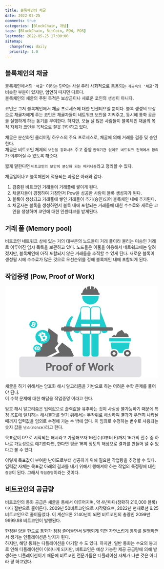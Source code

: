 ```yaml
---
title: 블록체인의 채굴
date: 2022-05-25
comments: true
categories: [BlockChain, 개념]
tags: [BlockChain, BitCoin, POW, POS]
lastmode: 2022-05-25 17:00:00
sitemap:
  changefreq: daily
  priority: 1.0
---
```


## 블록체인의 채굴

블록체인에서의 `'채굴'` 이라는 단어는 사실 우리 사회적으로 통용되는 `귀금속의 '채굴'`과 비슷한 부분이 있지만, 엄연히 따지면 다르다.  
블록체인의 채굴의 주된 목적은 보상금이나 새로운 코인의 생성이 아니다.

코인은 그저 블록체인에서 채굴 프로세스에 대한 인센티브일 뿐이다. 블록 생성의 보상으로 채굴자에게 주는 코인은 채굴자들이 네트워크 보안을 지켜주고, 동시에 통화 공급을 실행하게 하는 동기를 부여한다. 하지만, 오늘 날 많은 사람들이 블록체인 채굴의 목적 자체가 코인을 목적으로 잘못 판단하고 있다.

채굴은 분산화된 클리어링 하우스의 주요 프로세스로, 채굴에 의해 거래를 검증 및 승인한다.  
채굴은 비트코인 체제의 `보안을 강화시켜` 주고 중앙 `권력기관 없이도 네트워크 전역에서 합의`가 이루어질 수 있도록 해준다.

짧게 말한다면 `비트코인의 보안이 분산화 되는 매커니즘`라고 정리할 수 있다.

채굴일어나고 블록체인에 적용되는 과정은 아래와 같다.

1. 검증된 비트코인 거래들이 거래풀에 쌓이게 된다.
2. 채굴자들이 경쟁하여 가장먼저 Pow을 성공한 사람이 블록 생성자가 된다.
3. 블록이 생성되고 거래풀에 쌓인 거래들이 추가(승인)되어 블록체인 내에 추가된다.
4. 채굴자는 블록을 생성하면서 블록 내에 포함되는 거래들에 대한 수수료와 새로운 코인을 생성하며 코인에 대한 인센티브를 받게된다.

## 거래 풀 (Memory pool)

비트코인 네트워크 상에 있는 거의 대부분의 노드들이 거래 풀이라 불리는 미승인 거래로 이루어진 임시 목록을 보관하고 있다.
노드들은 이풀을 이용해서 네트워크에는 알려졌지만, 블록체인에 아직 포함되지 않은 거래들을 추적할 수 있게 된다.
새로운 블록이 생성될 시에 수수료가 많은 것으로 우선순위를 정해 블록체인 내에 포함되게 된다.

## 작업증명 (Pow, Proof of Work)

<img src="/assets/img/post/pow.jpg" width="500" height="300">

채굴을 하기 위해서는 암호화 해시 알고리즘을 기반으로 하는 어려운 수학 문제를 풀어야 된다.  
이 수학 문제에 대한 해답을 작업증명 이라고 한다.

암호 해시 알고리즘은 입력값으로 출력값을 유추하는 것이 사실상 불가능하기 때문에 특정 목표에 일치하는 해시결과를 얻기 위해서는 무작위로 해싱하여 결과가 우연히 나타날 때까지 입력값을 임의로 수정해 가는 수 밖에 없다.
이 임의로 수정하는 변수로 사용되는 숫자 값을 `난스(nonce)`라고 한다.

목표값이 0으로 시작되는 해시라고 가정해보자 16진수(0부터 F)까지 16개의 진수 중 하나로 가능성으로 얘기한다면, 한다면 평균 16회 정도의 해싱으로 결과를 만들어 낼 수 있다고 볼 수 있다.

이렇게 목표값이 부여한 난이도로부터 성공하기 위해 필요한 작업량을 추정할 수 있다. 입력값 자체는 목표값 아래의 결과를 내기 위해서 행해져야 하는 작업의 특정량에 대한 `증명`이 된다. 그래서 `작업증명`이라는 것이다.

## 비트코인의 공급량

비트코인의 통화 공급은 채굴을 통해서 이루어지며, 약 4년마다(정확히 210,000 블록)마다 절반으로 줄어든다.
2009년 50비트코인으로 시작됐으며, 2022년 현재로선 6.25 비트코인으로 줄어들었다.
이 계산으론 2140년이 되면 비트코인의 총량인 2099만 9999.98 비트코인이 발행된다.

한정된 양을 한도로 통화가 점점 줄어들면서 발행되게 되면 자연스럽게 통화를 발행하면서 생기는 인플레이션은 방지가 된다.  
하지만, 해당 통화는 디플레이션을 야기할 수 도 있다. 하지만, 일반 통화는 수요의 붕괴로 인해 디플레이션이 이러나게 되지만, 비트코인은 예상 가능한 제공 공급량에 의해 발생하는 디플레이션이기 때문에 비트코인 전문가들은 디플레이션 자체가 나쁜 것은 아니라 평 하고있다.

